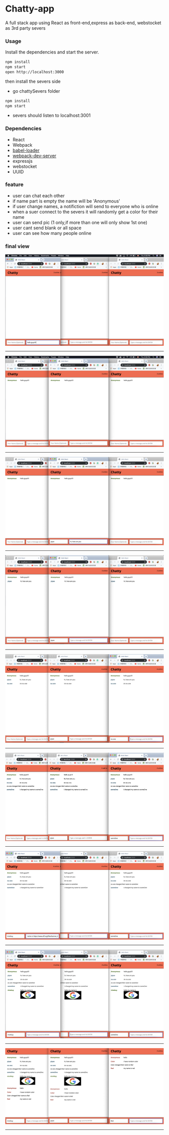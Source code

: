 Chatty-app
=====================

A full stack app using React as front-end,express as back-end, webstocket as 3rd party severs

### Usage

Install the dependencies and start the server.

```
npm install
npm start
open http://localhost:3000
```
then install the severs side
* go chattySevers folder
```
npm install
npm start
```
* severs should listen to localhost:3001
### Dependencies

* React
* Webpack
* [babel-loader](https://github.com/babel/babel-loader)
* [webpack-dev-server](https://github.com/webpack/webpack-dev-server)
* expressjs
* webstocket
* UUID
### feature
* user can chat each other
* if name part is empty the name will be 'Anonymous'
* if user change names, a notifiction will send to everyone who is online
* when a suer connect to the severs it will randomly get a color for their name
* user can send pic (1 only,if more than one will only show 1st one)
* user cant send blank or all space
* user can see how many people online
### final view
!['screenshot'](src/screentshoot/1.png)
***
!['screenshot'](src/screentshoot/2.png)
***
!['screenshot'](src/screentshoot/3.png)
***
!['screenshot'](src/screentshoot/4.png)
***
!['screenshot'](src/screentshoot/5.png)
***
!['screenshot'](src/screentshoot/6.png)
***
!['screenshot'](src/screentshoot/7.png)
***
!['screenshot'](src/screentshoot/8.png)
***
!['screenshot'](src/screentshoot/9.png)
***

